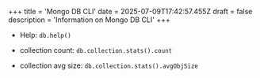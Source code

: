 +++
title = 'Mongo DB CLI'
date = 2025-07-09T17:42:57.455Z
draft = false
description = 'Information on Mongo DB CLI'
+++

- Help: `db.help()`

- collection count: `db.collection.stats().count`
- collection avg size: `db.collection.stats().avgObjSize`